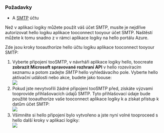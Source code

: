 ### <a name="prerequisites"></a>Požadavky
* A [SMTP](https://wikipedia.org/wiki/Simple_Mail_Transfer_Protocol) účtu  

Než v aplikaci logiky můžete použít váš účet SMTP, musíte je nejdříve autorizovat hello logiku aplikace tooconnect tooyour účet SMTP. Naštěstí můžete k tomu snadno z v rámci aplikace logiky na hello portálu Azure.  

Zde jsou kroky tooauthorize hello účtu logiku aplikace tooconnect tooyour SMTP:  

1. Vyberte připojení tooSMTP, v návrháři aplikace logiky hello, toocreate **zobrazit Microsoft spravované rozhraní API** v hello rozevíracím seznamu a potom zadejte *SMTP* hello vyhledávacího pole. Vyberte hello aktivační události nebo akce, budete jako toouse:  
   ![](./media/connectors-create-api-smtp/smtp-1.png)  
2. Pokud jste nevytvořili žádné připojení tooSMTP před, získáte výzvami tooprovide přihlašovacích údajů SMTP. Tyto přihlašovací údaje bude použité tooauthorize vaše tooconnect aplikace logiky k a získat přístup k datům účet SMTP:  
   ![](./media/connectors-create-api-smtp/smtp-2.png)  
3. Všimněte si hello připojení bylo vytvořeno a jste nyní volné tooproceed s hello další kroky v aplikaci logiky:  
   ![](./media/connectors-create-api-smtp/smtp-3.png)  


